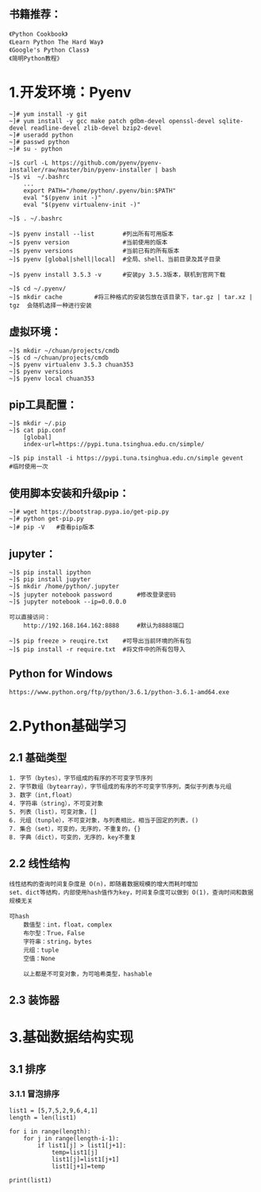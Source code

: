 ## 书籍推荐： ##

	《Python Cookbook》
	《Learn Python The Hard Way》
	《Google's Python Class》
	《简明Python教程》

# 1.开发环境：Pyenv 

	~]# yum install -y git
	~]# yum install -y gcc make patch gdbm-devel openssl-devel sqlite-devel readline-devel zlib-devel bzip2-devel 
	~]# useradd python
	~]# passwd python
	~]# su - python

	~]$ curl -L https://github.com/pyenv/pyenv-installer/raw/master/bin/pyenv-installer | bash
	~]$ vi  ~/.bashrc
		...
		export PATH="/home/python/.pyenv/bin:$PATH"
		eval "$(pyenv init -)"
		eval "$(pyenv virtualenv-init -)"

	~]$ . ~/.bashrc

	~]$ pyenv install --list 		#列出所有可用版本
	~]$ pyenv version				#当前使用的版本
	~]$ pyenv versions				#当前已有的所有版本	
	~]$ pyenv [global|shell|local]	#全局、shell、当前目录及其子目录

	~]$ pyenv install 3.5.3 -v 		#安装py 3.5.3版本，联机到官网下载

	~]$ cd ~/.pyenv/
	~]$ mkdir cache			#将三种格式的安装包放在该目录下，tar.gz | tar.xz | tgz	会随机选择一种进行安装

## 虚拟环境： 

	~]$ mkdir ~/chuan/projects/cmdb
	~]$ cd ~/chuan/projects/cmdb
	~]$ pyenv virtualenv 3.5.3 chuan353
	~]$ pyenv versions
	~]$ pyenv local chuan353

## pip工具配置：

	~]$ mkdir ~/.pip
	~]$ cat pip.conf 
		[global]
		index-url=https://pypi.tuna.tsinghua.edu.cn/simple/

	~]$ pip install -i https://pypi.tuna.tsinghua.edu.cn/simple gevent		#临时使用一次

## 使用脚本安装和升级pip：

	~]# wget https://bootstrap.pypa.io/get-pip.py
	~]# python get-pip.py
	~]# pip -V　　#查看pip版本

## jupyter：

	~]$ pip install ipython
	~]$ pip install jupyter
	~]$ mkdir /home/python/.jupyter	
	~]$ jupyter notebook password		#修改登录密码
	~]$ jupyter notebook --ip=0.0.0.0	

	可以直接访问：
		http://192.168.164.162:8888		#默认为8888端口

	~]$ pip freeze > reuqire.txt	#可导出当前环境的所有包
	~]$ pip install -r require.txt	#将文件中的所有包导入


## Python for Windows

	https://www.python.org/ftp/python/3.6.1/python-3.6.1-amd64.exe

# 2.Python基础学习
## 2.1 基础类型

	1. 字节（bytes），字节组成的有序的不可变字节序列
	2. 字节数组（bytearray），字节组成的有序的不可变字节序列，类似于列表与元组
	3. 数字（int,float）
	4. 字符串（string），不可变对象
	5. 列表（list），可变对象，[]
	6. 元组（tunple），不可变对象，与列表相比，相当于固定的列表，()
	7. 集合（set），可变的，无序的，不重复的，{}
	8. 字典（dict），可变的，无序的，key不重复

## 2.2 线性结构

	线性结构的查询时间复杂度是 O(n)，即随着数据规模的增大而耗时增加
	set、dict等结构，内部使用hash值作为key，时间复杂度可以做到 O(1)，查询时间和数据规模无关

	可hash
		数值型：int，float，complex
		布尔型：True，False
		字符串：string，bytes
		元组：tuple
		空值：None 
			
		以上都是不可变对象，为可哈希类型，hashable

## 2.3 装饰器	


# 3.基础数据结构实现
## 3.1 排序
### 3.1.1 冒泡排序

	list1 = [5,7,5,2,9,6,4,1]
	length = len(list1)
	
	for i in range(length):
	    for j in range(length-i-1):
	        if list1[j] > list1[j+1]:
	            temp=list1[j]
	            list1[j]=list1[j+1]
	            list1[j+1]=temp
	
	print(list1)
	